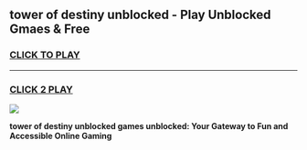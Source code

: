 
## tower of destiny unblocked - Play Unblocked Gmaes & Free
<h3>
<a href="https://news.freeplayer.one?title=tower_of_destiny_unblocked&ref=23F">CLICK TO PLAY</a></h3>
<hr>

<h3>
<a href="https://news.freeplayer.one?title=tower_of_destiny_unblocked&ref=23F">CLICK 2 PLAY</a>
  
</h3>

<a href="https://news.freeplayer.one?title=tower_of_destiny_unblocked&ref=23F/"><img src="https://clearcache.store/games.png"></a>


**tower of destiny unblocked games unblocked: Your Gateway to Fun and Accessible Online Gaming**
